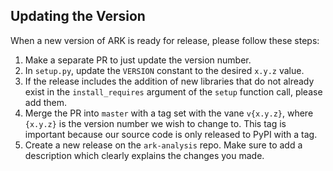 ## Updating the Version

When a new version of ARK is ready for release, please follow these steps: 

1. Make a separate PR to just update the version number.
2. In `setup.py`, update the `VERSION` constant to the desired `x.y.z` value.
3. If the release includes the addition of new libraries that do not already exist in the `install_requires` argument of the `setup` function call, please add them.
4. Merge the PR into `master` with a tag set with the vane `v{x.y.z}`, where `{x.y.z}` is the version number we wish to change to. This tag is important because our source code is only released to PyPI with a tag.
5. Create a new release on the `ark-analysis` repo. Make sure to add a description which clearly explains the changes you made.
